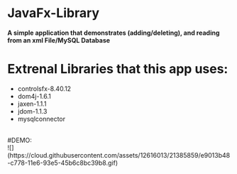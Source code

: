 # JavaFx-Library
<b>A simple application that demonstrates (adding/deleting), and reading from an xml File/MySQL Database</b>
<br>
# Extrenal Libraries that this app uses: 
<ul>
<li>controlsfx-8.40.12</li>
<li>dom4j-1.6.1</li>
<li>jaxen-1.1.1</li>
<li>jdom-1.1.3</li>
<li>mysqlconnector</li>
</ul>
<br>
#DEMO:
<br>
![](https://cloud.githubusercontent.com/assets/12616013/21385859/e9013b48-c778-11e6-93e5-45b6c8bc39b8.gif)
